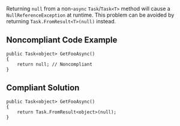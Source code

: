 
Returning `null` from a non-`async` `Task`/`Task<T>` method will cause a `NullReferenceException` at runtime. This problem can be avoided by returning `Task.FromResult<T>(null)` instead.

## Noncompliant Code Example


    public Task<object> GetFooAsync()
    {
        return null; // Noncompliant
    }


## Compliant Solution


    public Task<object> GetFooAsync()
    {
        return Task.FromResult<object>(null);
    }

